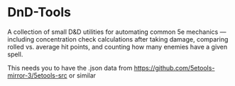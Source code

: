 # DnD-Tools
A collection of small D&D utilities for automating common 5e mechanics — including concentration check calculations after taking damage, comparing rolled vs. average hit points, and counting how many enemies have a given spell.

This needs you to have the .json data from https://github.com/5etools-mirror-3/5etools-src or similar
